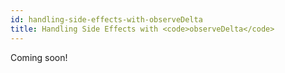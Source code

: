 ```yaml
---
id: handling-side-effects-with-observeDelta
title: Handling Side Effects with <code>observeDelta</code>
---
```


Coming soon!
